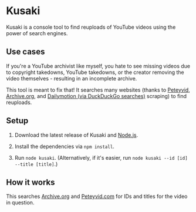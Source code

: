 # Kusaki
Kusaki is a console tool to find reuploads of YouTube videos using the power of search engines.

## Use cases
If you're a YouTube archivist like myself, you hate to see missing videos due to copyright takedowns,
YouTube takedowns, or the creator removing the video themselves - resulting in an incomplete archive.

This tool is meant to fix that! It searches many websites (thanks to [Peteyvid](https://peteyvid.com), 
[Archive.org](https://archive.org), and [Dailymotion (via DuckDuckGo searches)](https://dailymotion.com) scraping) to find
reuploads.

## Setup

1. Download the latest release of Kusaki and [Node.js](https://nodejs.org/en/download/).

2. Install the dependencies via ``npm install``.

3. Run ``node kusaki``. (Alternatively, if it's easier, run ``node kusaki --id [id] --title [title]``.)

## How it works

This searches [Archive.org](https://archive.org) and [Peteyvid.com](https://peteyvid.com) for IDs and titles for
the video in question.